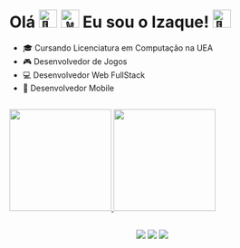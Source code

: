 ####
<div>
      <h1>
        Olá 
        <img src="https://fonts.gstatic.com/s/e/notoemoji/latest/1f44b/512.gif" alt="👋" width="32" height="32">
        <img src="https://fonts.gstatic.com/s/e/notoemoji/latest/270c_fe0f/512.gif" alt="✌" width="32" height="32">    
        Eu sou o Izaque!
        <img src="https://fonts.gstatic.com/s/e/notoemoji/latest/1f331/512.gif" alt="🌱" width="32" height="32">
      </h1>
 </div>
   
- 🎓 Cursando Licenciatura em Computação na UEA
- 🎮 Desenvolvedor de Jogos
- 💻 Desenvolvedor Web FullStack
- 📱  Desenvolvedor Mobile


##
<div>
<a href="https://github.com/IzaqueRolim">
<img height="180em" src="https://github-readme-stats.vercel.app/api/top-langs/?username=IzaqueRolim&layout=compact&langs_count=7&theme=dracula"/>
<img height="180em" src="https://github-readme-stats.vercel.app/api?username=IzaqueRolim&show_icons=true&theme=dracula&include_all_commits=true&count_private=true"/>
</div>    
      
##
      
<div align = "center">
    <a href="https://www.instagram.com/r.izaque_/" target="_blank"><img src="https://img.shields.io/badge/-Instagram-%23E4405F?style=for-the-badge&logo=instagram&logoColor=white" target="_blank"></a>
      <a href="https://www.linkedin.com/in/izaquerolim" target="_blank"><img src="https://img.shields.io/badge/-LinkedIn-%230077B5?style=for-the-badge&logo=linkedin&logoColor=white" target="_blank"></a> 
    <a href = "mailto:izaque.rolim.canavarro@gmail.com"><img src="https://img.shields.io/badge/Gmail-D14836?style=for-the-badge&logo=gmail&logoColor=white" target="_blank"></a>
</div>
